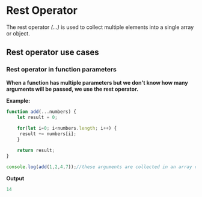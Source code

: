 # Rest Operator

The rest operator _(...)_ is used to collect multiple elements into a single array or object.

## Rest operator use cases

### Rest operator in function parameters

**When a function has multiple parameters but we don't know how many arguments will be passed, we use the rest operator.**

**Example:**
```js
function add(...numbers) {
    let result = 0;
    
    for(let i=0; i<numbers.length; i++) {
     result += numbers[i];
    }

    return result;
}

console.log(add(1,2,4,7));//these arguments are collected in an array called numbers which we loop through and find the sum of all elements
```

**Output**
```js
14
```